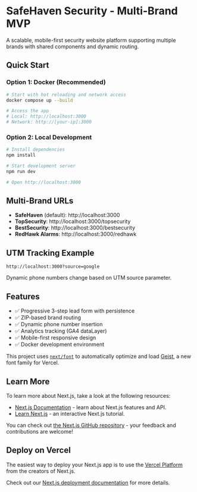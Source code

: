 # SafeHaven Security - Multi-Brand MVP

A scalable, mobile-first security website platform supporting multiple brands with shared components and dynamic routing.

## Quick Start

### Option 1: Docker (Recommended)
```bash
# Start with hot reloading and network access
docker compose up --build

# Access the app
# Local: http://localhost:3000
# Network: http://[your-ip]:3000
```

### Option 2: Local Development
```bash
# Install dependencies
npm install

# Start development server
npm run dev

# Open http://localhost:3000
```

## Multi-Brand URLs
- **SafeHaven** (default): http://localhost:3000
- **TopSecurity**: http://localhost:3000/topsecurity  
- **BestSecurity**: http://localhost:3000/bestsecurity
- **RedHawk Alarms**: http://localhost:3000/redhawk

## UTM Tracking Example
```
http://localhost:3000?source=google
```
Dynamic phone numbers change based on UTM source parameter.

## Features
- ✅ Progressive 3-step lead form with persistence
- ✅ ZIP-based brand routing  
- ✅ Dynamic phone number insertion
- ✅ Analytics tracking (GA4 dataLayer)
- ✅ Mobile-first responsive design
- ✅ Docker development environment

This project uses [`next/font`](https://nextjs.org/docs/app/building-your-application/optimizing/fonts) to automatically optimize and load [Geist](https://vercel.com/font), a new font family for Vercel.

## Learn More

To learn more about Next.js, take a look at the following resources:

- [Next.js Documentation](https://nextjs.org/docs) - learn about Next.js features and API.
- [Learn Next.js](https://nextjs.org/learn) - an interactive Next.js tutorial.

You can check out [the Next.js GitHub repository](https://github.com/vercel/next.js) - your feedback and contributions are welcome!

## Deploy on Vercel

The easiest way to deploy your Next.js app is to use the [Vercel Platform](https://vercel.com/new?utm_medium=default-template&filter=next.js&utm_source=create-next-app&utm_campaign=create-next-app-readme) from the creators of Next.js.

Check out our [Next.js deployment documentation](https://nextjs.org/docs/app/building-your-application/deploying) for more details.
